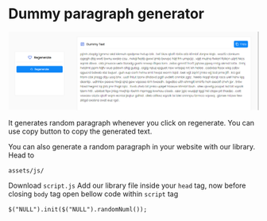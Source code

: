 # Dummy paragraph generator

![Screenshot](images/ss.png)

It generates random paragraph whenever you click on regenerate.
You can use copy button to copy the generated text.

You can also generate a random paragraph in your website with our library.
Head to
```
assets/js/
```
Download ```script.js```
Add our library file inside your ```head``` tag, now before closing ```body``` tag
open bellow code within ```script``` tag
```
$("NULL").init($("NULL").randomNuml());
```
